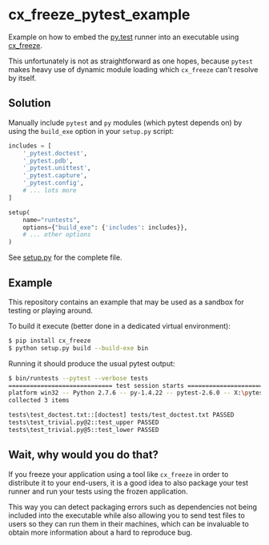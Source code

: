 cx_freeze_pytest_example
========================
 
Example on how to embed the [py.test](http://pytest.org) runner into an executable 
using [cx_freeze](cx-freeze.readthedocs.org).

This unfortunately is not as straightforward as one hopes, because `pytest` makes heavy use
of dynamic module loading which `cx_freeze` can't resolve by itself.

Solution
--------

Manually include `pytest` and `py` modules (which pytest depends on) by using 
the `build_exe` option in your `setup.py` script:

```python
includes = [    
    '_pytest.doctest',
    '_pytest.pdb',
    '_pytest.unittest',
    '_pytest.capture',
    '_pytest.config',
    # ... lots more
]

setup(
    name="runtests",    
    options={"build_exe": {'includes': includes}},
    # ... other options
)
```

See [setup.py](setup.py) for the complete file.

Example
-------

This repository contains an example that may be used as a sandbox for testing
or playing around.
 
To build it execute (better done in a dedicated virtual environment):

```bash
$ pip install cx_freeze
$ python setup.py build --build-exe bin
```

Running it should produce the usual pytest output:

```bash
$ bin/runtests --pytest --verbose tests
============================= test session starts =============================
platform win32 -- Python 2.7.6 -- py-1.4.22 -- pytest-2.6.0 -- X:\pytest_cx_freeze\bin\runtests.exe
collected 3 items

tests\test_doctest.txt::[doctest] tests/test_doctest.txt PASSED
tests\test_trivial.py@2::test_upper PASSED
tests\test_trivial.py@5::test_lower PASSED
```

Wait, why would you do that?
----------------------------

If you freeze your application using a tool like `cx_freeze` in order to 
distribute it to your end-users, 
it is a good idea to also package your test runner and run your tests using 
the frozen application. 

This way you can detect packaging errors such as dependencies not being 
included into the executable while also allowing you to send test files to
users so they can run them in their machines, which can be invaluable to 
obtain more information about a hard to reproduce bug.